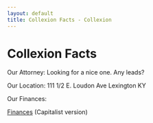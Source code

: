```yaml
---
layout: default
title: Collexion Facts - Collexion
---
```


<div id="page">

# Collexion Facts

Our Attorney:
Looking for a nice one. Any leads?

Our Location:
111 1/2 E. Loudon Ave
Lexington KY

Our Finances:

[Finances](/pages/finances.html) (Capitalist version)

</div>
